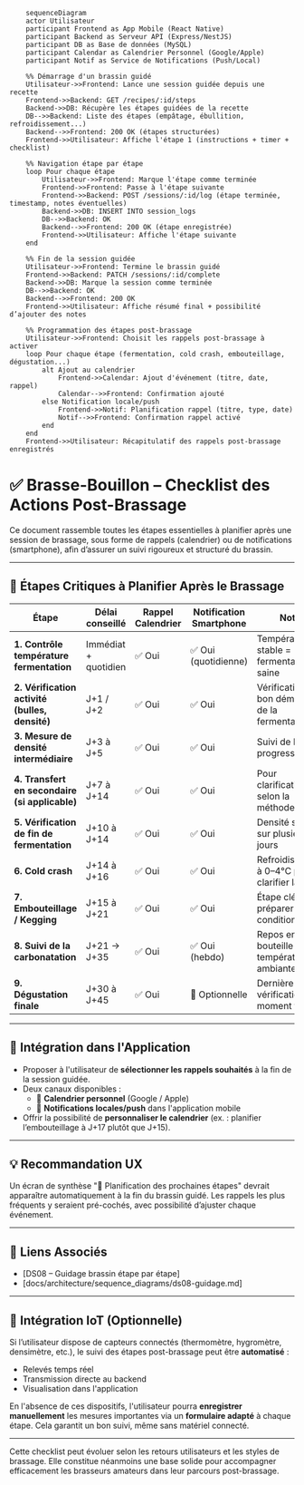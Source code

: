 ```mermaid
    sequenceDiagram
    actor Utilisateur
    participant Frontend as App Mobile (React Native)
    participant Backend as Serveur API (Express/NestJS)
    participant DB as Base de données (MySQL)
    participant Calendar as Calendrier Personnel (Google/Apple)
    participant Notif as Service de Notifications (Push/Local)

    %% Démarrage d'un brassin guidé
    Utilisateur->>Frontend: Lance une session guidée depuis une recette
    Frontend->>Backend: GET /recipes/:id/steps
    Backend->>DB: Récupère les étapes guidées de la recette
    DB-->>Backend: Liste des étapes (empâtage, ébullition, refroidissement...)
    Backend-->>Frontend: 200 OK (étapes structurées)
    Frontend->>Utilisateur: Affiche l'étape 1 (instructions + timer + checklist)

    %% Navigation étape par étape
    loop Pour chaque étape
        Utilisateur->>Frontend: Marque l'étape comme terminée
        Frontend->>Frontend: Passe à l'étape suivante
        Frontend->>Backend: POST /sessions/:id/log (étape terminée, timestamp, notes éventuelles)
        Backend->>DB: INSERT INTO session_logs
        DB-->>Backend: OK
        Backend-->>Frontend: 200 OK (étape enregistrée)
        Frontend->>Utilisateur: Affiche l'étape suivante
    end

    %% Fin de la session guidée
    Utilisateur->>Frontend: Termine le brassin guidé
    Frontend->>Backend: PATCH /sessions/:id/complete
    Backend->>DB: Marque la session comme terminée
    DB-->>Backend: OK
    Backend-->>Frontend: 200 OK
    Frontend->>Utilisateur: Affiche résumé final + possibilité d’ajouter des notes

    %% Programmation des étapes post-brassage
    Utilisateur->>Frontend: Choisit les rappels post-brassage à activer
    loop Pour chaque étape (fermentation, cold crash, embouteillage, dégustation...)
        alt Ajout au calendrier
            Frontend->>Calendar: Ajout d'événement (titre, date, rappel)
            Calendar-->>Frontend: Confirmation ajouté
        else Notification locale/push
            Frontend->>Notif: Planification rappel (titre, type, date)
            Notif-->>Frontend: Confirmation rappel activé
        end
    end
    Frontend->>Utilisateur: Récapitulatif des rappels post-brassage enregistrés

```

# ✅ Brasse-Bouillon – Checklist des Actions Post-Brassage

Ce document rassemble toutes les étapes essentielles à planifier après une session de brassage, sous forme de rappels (calendrier) ou de notifications (smartphone), afin d’assurer un suivi rigoureux et structuré du brassin.

---

## 📅 Étapes Critiques à Planifier Après le Brassage

| Étape | Délai conseillé | Rappel Calendrier | Notification Smartphone | Notes |
|-------|------------------|-------------------|--------------------------|-------|
| **1. Contrôle température fermentation** | Immédiat + quotidien | ✅ Oui | ✅ Oui (quotidienne) | Température stable = fermentation saine |
| **2. Vérification activité (bulles, densité)** | J+1 / J+2 | ✅ Oui | ✅ Oui | Vérification du bon démarrage de la fermentation |
| **3. Mesure de densité intermédiaire** | J+3 à J+5 | ✅ Oui | ✅ Oui | Suivi de la progression |
| **4. Transfert en secondaire (si applicable)** | J+7 à J+14 | ✅ Oui | ✅ Oui | Pour clarification, selon la méthode choisie |
| **5. Vérification de fin de fermentation** | J+10 à J+14 | ✅ Oui | ✅ Oui | Densité stable sur plusieurs jours |
| **6. Cold crash** | J+14 à J+16 | ✅ Oui | ✅ Oui | Refroidissement à 0–4°C pour clarifier la bière |
| **7. Embouteillage / Kegging** | J+15 à J+21 | ✅ Oui | ✅ Oui | Étape clé pour préparer le conditionnement |
| **8. Suivi de la carbonatation** | J+21 → J+35 | ✅ Oui | ✅ Oui (hebdo) | Repos en bouteille à température ambiante |
| **9. Dégustation finale** | J+30 à J+45 | ✅ Oui | 🔔 Optionnelle | Dernière vérification, puis moment festif 🎉 |

---

## 📲 Intégration dans l'Application

- Proposer à l'utilisateur de **sélectionner les rappels souhaités** à la fin de la session guidée.
- Deux canaux disponibles :
  - 📅 **Calendrier personnel** (Google / Apple)
  - 🔔 **Notifications locales/push** dans l'application mobile
- Offrir la possibilité de **personnaliser le calendrier** (ex. : planifier l’embouteillage à J+17 plutôt que J+15).

---

## 💡 Recommandation UX

Un écran de synthèse "📌 Planification des prochaines étapes" devrait apparaître automatiquement à la fin du brassin guidé. Les rappels les plus fréquents y seraient pré-cochés, avec possibilité d’ajuster chaque événement.

---

## 🔗 Liens Associés

- [DS08 – Guidage brassin étape par étape]
- [docs/architecture/sequence_diagrams/ds08-guidage.md]

---

## 📡 Intégration IoT (Optionnelle)

Si l’utilisateur dispose de capteurs connectés (thermomètre, hygromètre, densimètre, etc.), le suivi des étapes post-brassage peut être **automatisé** :

- Relevés temps réel
- Transmission directe au backend
- Visualisation dans l'application

En l'absence de ces dispositifs, l'utilisateur pourra **enregistrer manuellement** les mesures importantes via un **formulaire adapté** à chaque étape. Cela garantit un bon suivi, même sans matériel connecté.

---

Cette checklist peut évoluer selon les retours utilisateurs et les styles de brassage. Elle constitue néanmoins une base solide pour accompagner efficacement les brasseurs amateurs dans leur parcours post-brassage.
